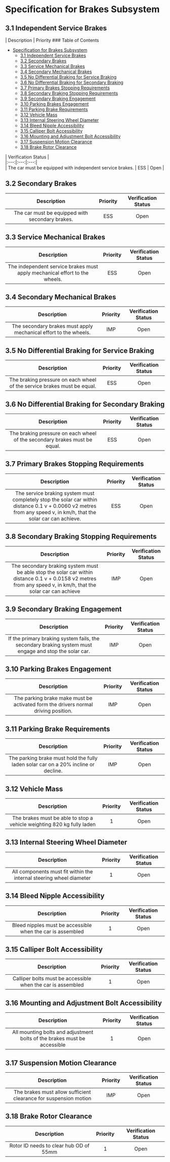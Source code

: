 # Specification for Brakes Subsystem  
  
## 3.1 Independent Service Brakes  
  
| Description | Priority ### Table of Contents  
  * [Specification for Brakes Subsystem](#specification-for-brakes-subsystem)
    * [3.1 Independent Service Brakes](#31-independent-service-brakes)
    * [3.2 Secondary Brakes ](#32-secondary-brakes-)
    * [3.3 Service Mechanical Brakes ](#33-service-mechanical-brakes-)
    * [3.4 Secondary Mechanical Brakes ](#34-secondary-mechanical-brakes-)
    * [3.5 No Differential Braking for Service Braking ](#35-no-differential-braking-for-service-braking-)
    * [3.6 No Differential Braking for Secondary Braking ](#36-no-differential-braking-for-secondary-braking-)
    * [3.7 Primary Brakes Stopping Requirements](#37-primary-brakes-stopping-requirements)
    * [3.8 Secondary Braking Stopping Requirements ](#38-secondary-braking-stopping-requirements-)
    * [3.9 Secondary Braking Engagement ](#39-secondary-braking-engagement-)
    * [3.10 Parking Brakes Engagement ](#310-parking-brakes-engagement-)
    * [3.11 Parking Brake Requirements ](#311-parking-brake-requirements-)
    * [3.12 Vehicle Mass](#312-vehicle-mass)
    * [3.13 Internal Steering Wheel Diameter](#313-internal-steering-wheel-diameter)
    * [3.14 Bleed Nipple Accessibility](#314-bleed-nipple-accessibility)
    * [3.15 Calliper Bolt Accessibility](#315-calliper-bolt-accessibility)
    * [3.16 Mounting and Adjustment Bolt Accessibility](#316-mounting-and-adjustment-bolt-accessibility)
    * [3.17 Suspension Motion Clearance](#317-suspension-motion-clearance)
    * [3.18 Brake Rotor Clearance](#318-brake-rotor-clearance)
  
| Verification Status |  
|:---:|:---:|:---:|  
| The car must be equipped with independent service brakes.  | ESS | Open |  
  
  
## 3.2 Secondary Brakes   
  
| Description | Priority | Verification Status |  
|:---:|:---:|:---:|  
| The car must be equipped with secondary brakes.  | ESS | Open |  
  
  
## 3.3 Service Mechanical Brakes   
  
| Description | Priority | Verification Status |  
|:---:|:---:|:---:|  
| The independent service brakes must apply mechanical effort to the wheels. | ESS | Open |  
  
  
## 3.4 Secondary Mechanical Brakes   
  
| Description | Priority | Verification Status |  
|:---:|:---:|:---:|  
| The secondary brakes must apply mechanical effort to the wheels. | IMP | Open |  
  
  
## 3.5 No Differential Braking for Service Braking   
  
| Description | Priority | Verification Status |  
|:---:|:---:|:---:|  
| The braking pressure on each wheel of the service brakes must be equal.  | ESS | Open |  
  
  
## 3.6 No Differential Braking for Secondary Braking   
  
| Description | Priority | Verification Status |  
|:---:|:---:|:---:|  
| The braking pressure on each wheel of the secondary brakes must be equal. | ESS | Open |  
  
  
## 3.7 Primary Brakes Stopping Requirements  
  
| Description | Priority | Verification Status |  
|:---:|:---:|:---:|  
| The service braking system must completely stop the solar car within distance  0.1 v + 0.0060 v2  metres from any speed v, in km/h, that the solar car can achieve. | ESS | Open |  
  
  
## 3.8 Secondary Braking Stopping Requirements   
  
| Description | Priority | Verification Status |  
|:---:|:---:|:---:|  
| The secondary braking system must be able stop the solar car within distance  0.1 v + 0.0158 v2  metres from any speed v, in km/h, that the solar car can achieve | IMP | Open |  
  
  
## 3.9 Secondary Braking Engagement   
  
| Description | Priority | Verification Status |  
|:---:|:---:|:---:|  
| If the primary braking system fails, the secondary braking system must engage and stop the solar car.  | IMP | Open |  
  
  
## 3.10 Parking Brakes Engagement   
  
| Description | Priority | Verification Status |  
|:---:|:---:|:---:|  
| The parking brake make must be activated form the drivers normal driving position.  | IMP | Open |  
  
  
## 3.11 Parking Brake Requirements   
  
| Description | Priority | Verification Status |  
|:---:|:---:|:---:|  
| The parking brake must hold the fully laden solar car on a 20% incline or decline.  | IMP | Open |  
  
  
## 3.12 Vehicle Mass  
  
| Description | Priority | Verification Status |  
|:---:|:---:|:---:|  
| The brakes must be able to stop a vehicle weighting 820 kg fully laden | 1 | Open |  
  
  
## 3.13 Internal Steering Wheel Diameter  
  
| Description | Priority | Verification Status |  
|:---:|:---:|:---:|  
| All components must fit within the internal steering wheel diameter | 1 | Open |  
  
  
## 3.14 Bleed Nipple Accessibility  
  
| Description | Priority | Verification Status |  
|:---:|:---:|:---:|  
| Bleed nipples must be accessible when the car is assembled  | 1 | Open |  
  
  
## 3.15 Calliper Bolt Accessibility  
  
| Description | Priority | Verification Status |  
|:---:|:---:|:---:|  
| Calliper bolts must be accessible when the car is assembled | 1 | Open |  
  
  
## 3.16 Mounting and Adjustment Bolt Accessibility  
  
| Description | Priority | Verification Status |  
|:---:|:---:|:---:|  
| All mounting bolts and adjustment bolts of the brakes must be accessible | 1 | Open |  
  
  
## 3.17 Suspension Motion Clearance  
  
| Description | Priority | Verification Status |  
|:---:|:---:|:---:|  
| The brakes must allow sufficient clearance for suspension motion | IMP | Open |  
  
  
## 3.18 Brake Rotor Clearance  
  
| Description | Priority | Verification Status |  
|:---:|:---:|:---:|  
| Rotor ID needs to clear hub OD of 55mm | 1 | Open |  
  

